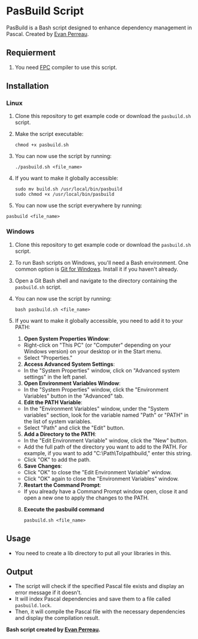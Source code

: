 # PasBuild Script

PasBuild is a Bash script designed to enhance dependency management in Pascal.
Created by [Evan Perreau](https://dev-boost.fr).

## Requierment

1. You need [FPC](https://www.freepascal.org/) compiler to use this script.

## Installation

### Linux

1. Clone this repository to get example code or download the `pasbuild.sh` script.

2. Make the script executable:
   
   ```shell
   chmod +x pasbuild.sh
   ```

3. You can now use the script by running:
   
   ```shell
   ./pasbuild.sh <file_name>
   ```

4. If you want to make it globally accessible:
   
   ```shell
   sudo mv build.sh /usr/local/bin/pasbuild
   sudo chmod +x /usr/local/bin/pasbuild
   ```

5.  You can now use the script everywhere by running:
   
   ```shell
   pasbuild <file_name>
   ```

### Windows

1. Clone this repository to get example code or download the `pasbuild.sh` script.

2. To run Bash scripts on Windows, you'll need a Bash environment. One common option is [Git for Windows](https://gitforwindows.org/). Install it if you haven't already.

3. Open a Git Bash shell and navigate to the directory containing the `pasbuild.sh` script.

4. You can now use the script by running:
   
   ```shell
   bash pasbuild.sh <file_name>
   ```

5. If you want to make it globally accessible, you need to add it to your PATH:
   
   1. **Open System Properties Window**:
   - Right-click on "This PC" (or "Computer" depending on your Windows version) on your desktop or in the Start menu.
   - Select "Properties."
   2. **Access Advanced System Settings**:
   - In the "System Properties" window, click on "Advanced system settings" in the left panel.
   3. **Open Environment Variables Window**:
   - In the "System Properties" window, click the "Environment Variables" button in the "Advanced" tab.
   4. **Edit the PATH Variable**:
   - In the "Environment Variables" window, under the "System variables" section, look for the variable named "Path" or "PATH" in the list of system variables.
   - Select "Path" and click the "Edit" button.
   5. **Add a Directory to the PATH**:
   - In the "Edit Environment Variable" window, click the "New" button.
   - Add the full path of the directory you want to add to the PATH. For example, if you want to add "C:\Path\To\pathbuild," enter this string.
   - Click "OK" to add the path.
   6. **Save Changes**:
   - Click "OK" to close the "Edit Environment Variable" window.
   - Click "OK" again to close the "Environment Variables" window.
   7. **Restart the Command Prompt**:
   - If you already have a Command Prompt window open, close it and open a new one to apply the changes to the PATH.
   8. **Execute the pasbuild command**
      
      ```shell
      pasbuild.sh <file_name>
      ```

## Usage

- You need to create a lib directory to put all your libraries in this.

## Output

- The script will check if the specified Pascal file exists and display an error message if it doesn't.
- It will index Pascal dependencies and save them to a file called `pasbuild.lock`.
- Then, it will compile the Pascal file with the necessary dependencies and display the compilation result.



**Bash script created by [Evan Perreau](https://dev-boost.fr/).**
